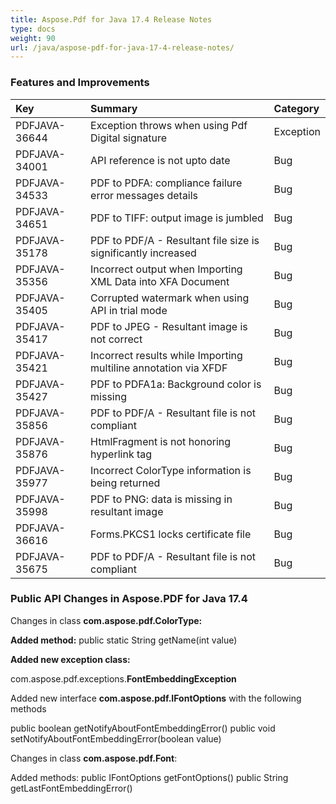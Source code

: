 ```yaml
---
title: Aspose.Pdf for Java 17.4 Release Notes
type: docs
weight: 90
url: /java/aspose-pdf-for-java-17-4-release-notes/
---
```


### **Features and Improvements**

|**Key**|**Summary**|**Category**|
| :- | :- | :- |
|PDFJAVA-36644|Exception throws when using Pdf Digital signature|Exception|
|PDFJAVA-34001|API reference is not upto date|Bug|
|PDFJAVA-34533|PDF to PDFA: compliance failure error messages details|Bug|
|PDFJAVA-34651|PDF to TIFF: output image is jumbled|Bug|
|PDFJAVA-35178|PDF to PDF/A - Resultant file size is significantly increased|Bug|
|PDFJAVA-35356|Incorrect output when Importing XML Data into XFA Document|Bug|
|PDFJAVA-35405|Corrupted watermark when using API in trial mode|Bug|
|PDFJAVA-35417|PDF to JPEG - Resultant image is not correct|Bug|
|PDFJAVA-35421|Incorrect results while Importing multiline annotation via XFDF|Bug|
|PDFJAVA-35427|PDF to PDFA1a: Background color is missing|Bug|
|PDFJAVA-35856|PDF to PDF/A - Resultant file is not compliant|Bug|
|PDFJAVA-35876|HtmlFragment is not honoring hyperlink tag|Bug|
|PDFJAVA-35977|Incorrect ColorType information is being returned|Bug|
|PDFJAVA-35998|PDF to PNG: data is missing in resultant image|Bug|
|PDFJAVA-36616|Forms.PKCS1 locks certificate file|Bug|
|PDFJAVA-35675|PDF to PDF/A - Resultant file is not compliant|Bug|
### **Public API Changes in Aspose.PDF for Java 17.4**


Changes in class **com.aspose.pdf.ColorType:**

**Added method:** 
public static String getName(int value)

**Added new exception class:**

com.aspose.pdf.exceptions.**FontEmbeddingException**

Added new interface **com.aspose.pdf.IFontOptions** with the following methods

public boolean getNotifyAboutFontEmbeddingError()
public void setNotifyAboutFontEmbeddingError(boolean value)

Changes in class **com.aspose.pdf.Font**:

Added methods:
public IFontOptions getFontOptions()
public String getLastFontEmbeddingError()
